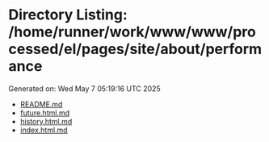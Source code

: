 # Directory Listing: /home/runner/work/www/www/processed/el/pages/site/about/performance
Generated on: Wed May  7 05:19:16 UTC 2025

- [README.md](README.md)
- [future.html.md](future.html.md)
- [history.html.md](history.html.md)
- [index.html.md](index.html.md)
